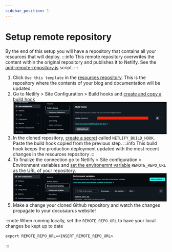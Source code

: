 ```yaml
---
sidebar_position: 1
---
```

# Setup remote repository
By the end of this setup you will have a repository that contains all your resources that will deploy.
:::info
This remote repository overwrites the content within the original repository and publishes it to Netlify. See the [add-remote-repository.js](https://github.com/devtodollars/startup-boilerplate/blob/main/docusaurus/add-remote-resources.js) script.
:::
1. Click `Use this template` in the [resources repository](https://github.com/devtodollars/resources). This is the repository where the contents of your blog and documentation will be updated.
2. Go to Netlify > Site Configuration > Build hooks and [create and copy a build hook](https://docs.netlify.com/configure-builds/build-hooks/)
![](../../../docs/assets/netlify-build-hook.png)
3. In the cloned repository, [create a secret](https://docs.github.com/en/actions/security-guides/using-secrets-in-github-actions#creating-secrets-for-a-repository) called `NETLIFY_BUILD_HOOK`. Paste the build hook copied from the previous step. 
:::info
This build hook keeps the production deployment updated with the most recent changes in the resources repository
:::
4. To finalize the connection go to Netlify > Site configuration > Environment variables and [set the environemnt variable](https://docs.netlify.com/environment-variables/get-started/#create-environment-variables) `REMOTE_REPO_URL` as the URL of your repository.
![](../../../docs/assets/netlify-env-vars.png)
5. Make a change your cloned Github repository and watch the changes propagate to your docusaurus website!

:::note
When running locally, set the `REMOTE_REPO_URL` to have your local changes be kept up to date
```
export REMOTE_REPO_URL=<INSERT_REMOTE_REPO_URL>
```
:::
